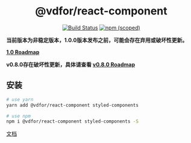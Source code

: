 <h1 align='center'>@vdfor/react-component</h1>

<div align='center'>

[![Build Status](https://travis-ci.org/vdfor/react-component.svg?branch=master)](https://travis-ci.org/vdfor/react-component)
[![npm (scoped)](https://img.shields.io/npm/v/@vdfor/react-component.svg)](https://www.npmjs.com/package/@vdfor/react-component)

</div>

**当前版本为非稳定版本，1.0.0版本发布之前，可能会存在弃用或破坏性更新。**

**[1.0 Roadmap](https://github.com/vdfor/react-component/issues/1)**

**v0.8.0存在破坏性更新，具体请查看 [v0.8.0 Roadmap](https://github.com/vdfor/react-component/issues/5)**

## 安装

```bash
# use yarn
yarn add @vdfor/react-component styled-components

# use npm
npm i @vdfor/react-component styled-components -S
```

[文档](https://www.yuque.com/vdfor/gxwxzh/msl9yw)


